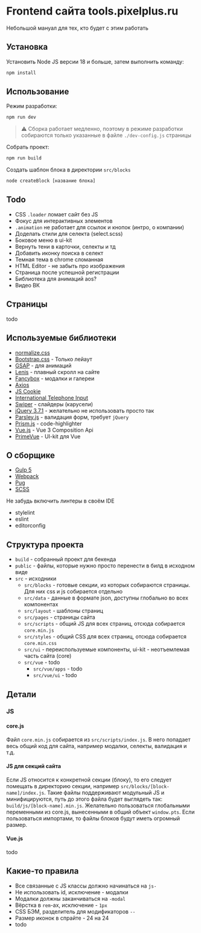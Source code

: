 # Frontend сайта tools.pixelplus.ru

Небольшой мануал для тех, кто будет с этим работать

## Установка

Установить Node JS версии 18 и больше, затем выполнить команду:

```bash
npm install
```

## Использование

Режим разработки:

```bash
npm run dev
```

> ⚠️ Сборка работает медленно, поэтому в режиме разработки собираются только указанные в файле `./dev-config.js` страницы

Собрать проект:

```bash
npm run build
```

Создать шаблон блока в директории `src/blocks`

```bash
node createBlock [название блока]
```

## Todo

* CSS `.loader` ломает сайт без JS
* Фокус для интерактивных элементов
* `.animation` не работает для ссылок и кнопок (интро, о компании)
* Доделать стили для селекта (select.scss)
* Боковое меню в ui-kit
* Вернуть тени в карточки, селекты и тд
* Добавить иконку поиска в селект
* Темная тема в chrome сломанная
* HTML Editor - не забыть про изображения
* Страница после успешной регистрации
* Библиотека для анимаций aos?
* Видео ВК

## Страницы

todo

## Используемые библиотеки

* [normalize.css](https://necolas.github.io/normalize.css/)
* [Bootstrap.css](https://getbootstrap.com/docs/5.3/getting-started/introduction/) - Только лейаут
* [GSAP](https://gsap.com/) - для анимаций
* [Lenis](https://github.com/darkroomengineering/lenis) - плавный скролл на сайте
* [Fancybox](https://fancyapps.com/fancybox/) - модалки и галереи
* [Axios](https://axios-http.com/docs/intro)
* [JS Cookie](https://github.com/js-cookie/js-cookie#readme)
* [International Telephone Input](https://github.com/jackocnr/intl-tel-input)
* [Swiper](https://swiperjs.com/swiper-api) - слайдеры (карусели)
* [jQuery 3.7.1](https://api.jquery.com/) - желательно не использовать просто так
* [Parsley.js](https://parsleyjs.org/doc/index.html) - валидация форм, требует `jQuery`
* [Prism.js](https://prismjs.com/) - code-highlighter
* [Vue.js](https://vuejs.org/) - Vue 3 Composition Api
* [PrimeVue](https://primevue.org/) - UI-kit для Vue

## О сборщике

* [Gulp 5](https://gulpjs.com/)
* [Webpack](https://webpack.js.org/)
* [Pug](https://pugjs.org/api/getting-started.html)
* [SCSS](https://sass-lang.com/)

Не забудь включить линтеры в своём IDE

* stylelint
* eslint
* editorconfig

## Структура проекта

* `build` - собранный проект для бекенда
* `public` - файлы, которые нужно просто перенести в билд в исходном виде
* `src` - исходники
  * `src/blocks` - готовые секции, из которых собираются страницы. Для них css и js собирается отдельно
  * `src/data` - данные в формате json, доступны глобально во всех компонентах
  * `src/layout` - шаблоны страниц
  * `src/pages` - страницы сайта
  * `src/scripts` - общий JS для всех страниц, отсюда собирается `core.min.js`
  * `src/styles` - общий CSS для всех страниц, отсюда собирается `core.min.css`
  * `src/ui` - переиспользуемые компоненты, ui-kit - неотъемлемая часть сайта (core)
  * `src/vue` - todo
    * `src/vue/apps` - todo
    * `src/vue/ui` - todo

## Детали

### JS

#### core.js

Файл `core.min.js` собирается из `src/scripts/index.js`.
В него попадает весь общий код для сайта, например модалки, селекты, валидация и т.д.

#### JS для секций сайта

Если JS относится к конкретной секции (блоку), то его следует помещать в директорию секции, например `src/blocks/[block-name]/index.js`.
Такие файлы поддерживают модульный JS и минифицируются, путь до этого файла будет выглядеть так: `build/js/[block-name].min.js`.
Желательно пользоваться глобальными переменными из core.js, вынесенными в общий объект `window.pts`.
Если пользоваться импортами, то файлы блоков будут иметь огромный размер.

#### Vue.js

todo

## Какие-то правила

* Все связанные с JS классы должно начинаться на `js-`
* Не использовать id, исключение - модалки
* Модалки должны заканчиваться на `-modal`
* Вёрстка в `rem`-ах, исключение - `1px`
* CSS БЭМ, разделитель для модификаторов `--`
* Размер иконок в спрайте - 24 на 24
* todo
